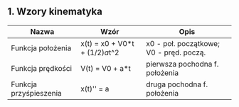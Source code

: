 ## 1. Wzory kinematyka

| Nazwa | Wzór | Opis |
|-------|------|------|
|Funkcja położenia | x(t) = x0 + V0*t + (1/2)*a*t^2 | x0 - poł. początkowe; V0 - pręd. począ. |
|Funkcja prędkości | V(t) = V0 + a*t | pierwsza pochodna f. położenia |
|Funkcja przyśpieszenia | x(t)'' = a | druga pochodna f. położenia|

